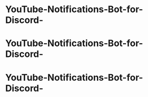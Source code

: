 # YouTube-Notifications-Bot-for-Discord-
# YouTube-Notifications-Bot-for-Discord-
# YouTube-Notifications-Bot-for-Discord-
